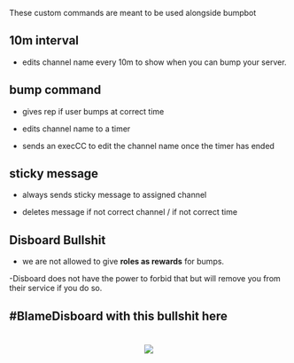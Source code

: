 





These custom commands are meant to be used alongside bumpbot

## 10m interval

- edits channel name every 10m to show when you can bump your server.

## bump command

- gives rep if user bumps at correct time

- edits channel name to a timer

- sends an execCC to edit the channel name once the timer has ended

## sticky message

- always sends sticky message to assigned channel

- deletes message if not correct channel / if not correct time

## Disboard Bullshit
- we are not allowed to give __roles as rewards__ for bumps.  

-Disboard does not have the power to forbid that but will remove you from their service if you do so.

## #BlameDisboard with this bullshit here


<h1 align="center"><img src="https://i.imgur.com/WUL0zgc.png"></img></h1>






